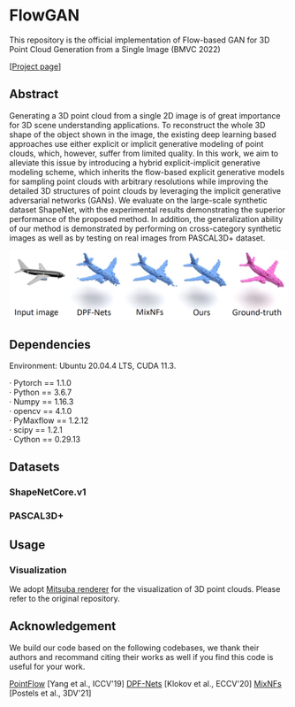 # FlowGAN

This repository is the official implementation of Flow-based GAN for 3D Point Cloud Generation from a Single Image (BMVC 2022)

[[Project page](https://bmvc2022.mpi-inf.mpg.de/569/)]

## Abstract

Generating a 3D point cloud from a single 2D image is of great importance for 3D scene understanding applications. To reconstruct the whole 3D shape of the object shown in the image, the existing deep learning based approaches use either explicit or implicit generative modeling of point clouds, which, however, suffer from limited quality. In this work, we aim to alleviate this issue by introducing a hybrid explicit-implicit generative modeling scheme, which inherits the flow-based explicit generative models for sampling point clouds with arbitrary resolutions while improving the detailed 3D structures of point clouds by leveraging the implicit generative adversarial networks (GANs). We evaluate on the large-scale synthetic dataset ShapeNet, with the experimental results demonstrating the superior performance of the proposed method. In addition, the generalization ability of our method is demonstrated by performing on cross-category synthetic images as well as by testing on real images from PASCAL3D+ dataset.

![image](https://github.com/weiyao1996/weiyao1996.github.io/blob/master/img/bmvc2022.png)  

## Dependencies 

Environment: Ubuntu 20.04.4 LTS, CUDA 11.3.

· Pytorch == 1.1.0  
· Python == 3.6.7  
· Numpy == 1.16.3  
· opencv == 4.1.0  
· PyMaxflow == 1.2.12  
· scipy  == 1.2.1  
· Cython == 0.29.13  

## Datasets

### ShapeNetCore.v1

### PASCAL3D+
  
## Usage

### Visualization
We adopt [Mitsuba renderer](https://github.com/mitsuba-renderer/mitsuba2) for the visualization of 3D point clouds. Please refer to the original repository.

## Acknowledgement
We build our code based on the following codebases, we thank their authors and recommand citing their works as well if you find this code is useful for your work. 

[PointFlow](https://github.com/stevenygd/PointFlow) [Yang et al., ICCV'19]
[DPF-Nets](https://github.com/Regenerator/dpf-nets) [Klokov et al., ECCV'20]
[MixNFs](https://github.com/janisgp/go_with_the_flows) [Postels et al., 3DV'21]
